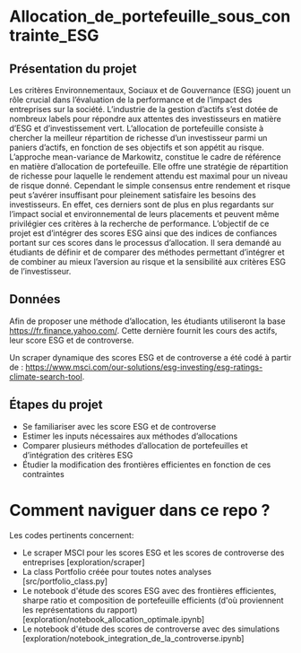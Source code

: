 # Allocation_de_portefeuille_sous_contrainte_ESG

## Présentation du projet

Les critères Environnementaux, Sociaux et de Gouvernance (ESG) jouent un rôle crucial dans l’évaluation de la performance et de l’impact des entreprises sur la société. L’industrie de la gestion d’actifs s’est dotée de nombreux labels pour répondre aux attentes des investisseurs en matière d’ESG et d’investissement vert.
L’allocation de portefeuille consiste à chercher la meilleur répartition de richesse d’un investisseur parmi un paniers d’actifs, en fonction de ses objectifs et son appétit au risque. L’approche mean-variance de Markowitz, constitue le cadre de référence en matière d’allocation de portefeuille. Elle offre une stratégie de répartition de richesse pour laquelle le rendement attendu est maximal pour un niveau de risque donné. Cependant le simple consensus entre rendement et risque peut s’avérer insuffisant pour pleinement satisfaire les besoins des investisseurs. En effet, ces derniers sont de plus en plus regardants sur l’impact social et environnemental de leurs placements et peuvent même privilégier ces critères à la recherche de performance. L’objectif de ce projet est d’intégrer des scores ESG ainsi que des indices de confiances portant sur ces scores dans le processus d’allocation. Il sera demandé au étudiants de définir et de comparer des méthodes permettant d’intégrer et de combiner au mieux l’aversion au risque et la sensibilité aux critères ESG de l’investisseur.


## Données

Afin de proposer une méthode d’allocation, les étudiants utiliseront la base https://fr.finance.yahoo.com/. Cette dernière fournit les cours des actifs, leur score ESG et de controverse.

Un scraper dynamique des scores ESG et de controverse a été codé à partir de : https://www.msci.com/our-solutions/esg-investing/esg-ratings-climate-search-tool.


## Étapes du projet

- Se familiariser avec les score ESG et de controverse
- Estimer les inputs nécessaires aux méthodes d’allocations
- Comparer plusieurs méthodes d’allocation de portefeuilles et d’intégration des critères ESG
- Étudier la modification des frontières efficientes en fonction de ces contraintes

# Comment naviguer dans ce repo ?

Les codes pertinents concernent:
- Le scraper MSCI pour les scores ESG et les scores de controverse des entreprises [exploration/scraper]
- La class Portfolio créée pour toutes notes analyses [src/portfolio_class.py]
- Le notebook d'étude des scores ESG avec des frontières efficientes, sharpe ratio et composition de portefeuille efficients (d'où proviennent les représentations du rapport) [exploration/notebook_allocation_optimale.ipynb]
- Le notebook d'étude des scores de controverse avec des simulations [exploration/notebook_integration_de_la_controverse.ipynb]
